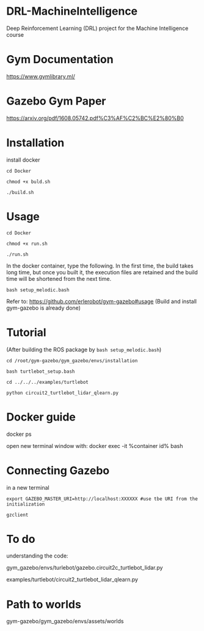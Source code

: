 # DRL-MachineIntelligence
Deep Reinforcement Learning (DRL) project for the Machine Intelligence course

# Gym Documentation
https://www.gymlibrary.ml/

# Gazebo Gym Paper
https://arxiv.org/pdf/1608.05742.pdf%C3%AF%C2%BC%E2%80%B0

# Installation
install docker  

```shell
cd Docker

chmod +x buld.sh

./build.sh
```

# Usage

```shell
cd Docker

chmod +x run.sh

./run.sh
```

In the docker container, type the following. In the first time, the build takes long time, but once you built it, the execution files are retained and the build time will be shortened from the next time.

```shell
bash setup_melodic.bash
```


Refer to: https://github.com/erlerobot/gym-gazebo#usage (Build and install gym-gazebo is already done)

# Tutorial

(After building the ROS package by `bash setup_melodic.bash`)

```shell
cd /root/gym-gazebo/gym_gazebo/envs/installation

bash turtlebot_setup.bash

cd ../../../examples/turtlebot

python circuit2_turtlebot_lidar_qlearn.py
```

# Docker guide

docker ps

open new terminal window with: docker exec -it %container id% bash

# Connecting Gazebo
in a new terminal

```
export GAZEBO_MASTER_URI=http://localhost:XXXXXX #use tbe URI from the initialization

gzclient
```
  
# To do
  
  understanding the code: 
  
  gym_gazebo/envs/turlebot/gazebo.circuit2c_turtlebot_lidar.py
  
  examples/turtlebot/circuit2_turtlebot_lidar_qlearn.py 
  
# Path to worlds
  
  gym-gazebo/gym_gazebo/envs/assets/worlds
